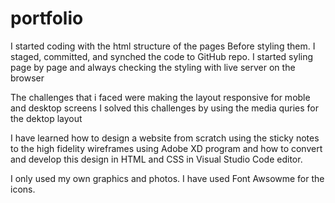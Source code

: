 # portfolio
I started coding with the html structure of the pages Before styling them.
I staged, committed, and synched the code to GitHub repo.
I started syling page by page and always checking the styling with live server on the browser

The challenges that i faced were making the layout responsive for moble and desktop screens
I solved this challenges by using the media quries for the dektop layout

I have learned how to design a website from scratch using the sticky notes to the high fidelity wireframes using Adobe XD program and how to convert and develop this design in HTML and CSS in Visual Studio Code editor.

I only used my own graphics and photos. I have used Font Awsowme for the icons. 